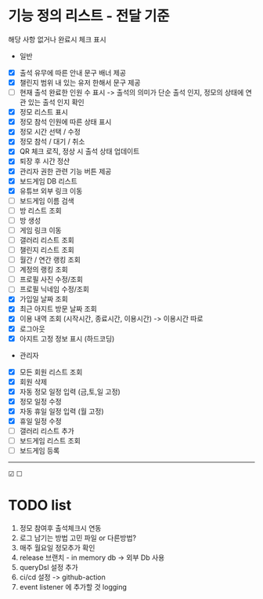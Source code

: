 # 기능 정의 리스트 - 전달 기준

해당 사항 없거나 완료시 체크 표시

* 일반

- [x] 출석 유무에 따른 안내 문구 배너 제공
- [x] 챌린지 범위 내 있는 유저 한해서 문구 제공
- [ ] 현재 출석 완료한 인원 수 표시 -> 출석의 의미가 단순 출석 인지, 정모의 상태에 연관 있는 출석 인지 확인
- [x] 정모 리스트 표시
- [x] 정모 참석 인원에 따른 상태 표시
- [x] 정모 시간 선택 / 수정
- [x] 정모 참석 / 대기 / 취소
- [x] QR 체크 로직, 정상 시 출석 상태 업데이트
- [x] 퇴장 후 시간 정산
- [x] 관리자 권한 관련 기능 버튼 제공
- [x] 보드게임 DB 리스트
- [x] 유튜브 외부 링크 이동
- [ ] 보드게임 이름 검색
- [ ] 방 리스트 조회
- [ ] 방 생성
- [ ] 게임 링크 이동
- [ ] 갤러리 리스트 조회
- [ ] 챌린지 리스트 조회
- [ ] 월간 / 연간 랭킹 조회
- [ ] 계정의 랭킹 조회
- [ ] 프로필 사진 수정/조회
- [ ] 프로필 닉네임 수정/조회
- [x] 가입일 날짜 조회
- [x] 최근 아지트 방문 날짜 조회
- [x] 이용 내역 조회 (시작시간, 종료시간, 이용시간) -> 이용시간 따로
- [x] 로그아웃
- [x] 아지트 고정 정보 표시 (하드코딩)

* 관리자

- [x] 모든 회원 리스트 조회
- [x] 회원 삭제
- [x] 자동 정모 일정 입력 (금,토,일 고정)
- [x] 정모 일정 수정
- [x] 자동 휴일 일정 입력 (월 고정)
- [x] 휴일 일정 수정
- [ ] 갤러리 리스트 추가
- [ ] 보드게임 리스트 조회
- [ ] 보드게임 등록

---

&#9745; &#9744;

# TODO list

1. 정모 참여후 출석체크시 연동
2. 로그 남기는 방법 고민 파일 or 다른방법?
3. 매주 월요일 정모추가 확인
4. release 브랜치 - in memory db -> 외부 Db 사용
5. queryDsl 설정 추가
6. ci/cd 설정 -> github-action 
7. event listener 에 추가할 것 logging